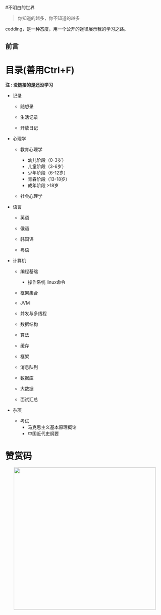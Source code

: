 #不明白的世界

> 你知道的越多，你不知道的越多

codding，是一种态度，用一个公开的途径展示我的学习之路。

## 前言

# 目录(善用Ctrl+F)
**注 : 没链接的是还没学习**

- 记录
  
  - 随想录
  
  - 生活记录
  
  - 开放日记
  
- 心理学

  - 教育心理学
  
    - 幼儿阶段（0-3岁）
    - 儿童阶段（3-6岁）
    - 少年阶段（6-12岁）
    - 青春阶段（13-18岁）
    - 成年阶段 >18岁
    
  - 社会心理学
  
- 语言

  - 英语
  
  - 俄语
  
  - 韩国语
  
  - 粤语
  


- 计算机

  - 编程基础

    - 操作系统
    linux命令
    
  - 框架集合
    
  - JVM
    
  - 并发与多线程
    
  - 数据结构
    
  - 算法
  
  - 缓存
  
  - 框架
  
  - 消息队列
  
  - 数据库
  
  - 大数据
  
  - 面试汇总
    
    

- 杂项
  - 考试
    - 马克思主义基本原理概论
    - 中国近代史纲要
    
    
# 赞赏码
<p align="center">
    <img src=".jpg" width="450px">
</p>
